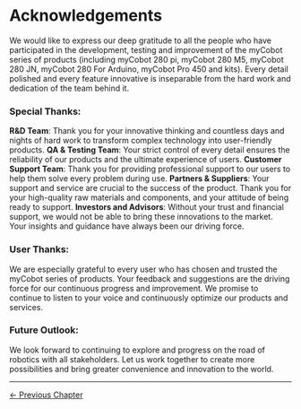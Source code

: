 # Acknowledgements

We would like to express our deep gratitude to all the people who have participated in the development, testing and improvement of the myCobot series of products (including myCobot 280 pi, myCobot 280 M5, myCobot 280 JN, myCobot 280 For Arduino, myCobot Pro 450 and kits). Every detail polished and every feature innovative is inseparable from the hard work and dedication of the team behind it.

### Special Thanks:

**R&D Team**: Thank you for your innovative thinking and countless days and nights of hard work to transform complex technology into user-friendly products.
**QA & Testing Team**: Your strict control of every detail ensures the reliability of our products and the ultimate experience of users.
**Customer Support Team**: Thank you for providing professional support to our users to help them solve every problem during use.
**Partners & Suppliers**: Your support and service are crucial to the success of the product. Thank you for your high-quality raw materials and components, and your attitude of being ready to support.
**Investors and Advisors**: Without your trust and financial support, we would not be able to bring these innovations to the market. Your insights and guidance have always been our driving force.

### User Thanks:

We are especially grateful to every user who has chosen and trusted the myCobot series of products. Your feedback and suggestions are the driving force for our continuous progress and improvement. We promise to continue to listen to your voice and continuously optimize our products and services.

### Future Outlook:

We look forward to continuing to explore and progress on the road of robotics with all stakeholders. Let us work together to create more possibilities and bring greater convenience and innovation to the world.

---

[← Previous Chapter](../4-SupportAndService/Accessories/10.9-penHolder.md)